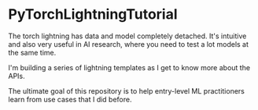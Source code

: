 # PyTorchLightningTutorial
The torch lightning has data and model completely detached. It's intuitive and also very useful in AI research, where you need to test a lot models at the same time. <br>

I'm building a series of lightning templates as I get to know more about the APIs. <br>

The ultimate goal of this repository is to help entry-level ML practitioners learn from use cases that I did before. <br>
